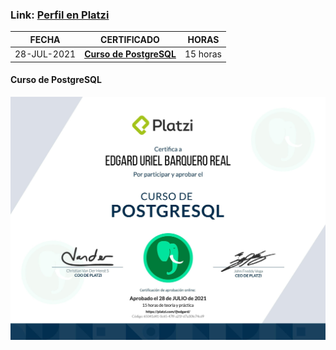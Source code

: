 
### Link: [Perfil en Platzi](https://platzi.com/p/edgard/)

| FECHA | CERTIFICADO | HORAS
|--|--|--
| 28-JUL-2021 | **[Curso de PostgreSQL](#curso-de-postgresql)** |  15 horas

#### Curso de PostgreSQL
![enter image description here](https://raw.githubusercontent.com/ebarquero85/certificados-platzi/main/img/18%20-%2028072021%20-%20Curso%20de%20PostgreSQL.jpg)

